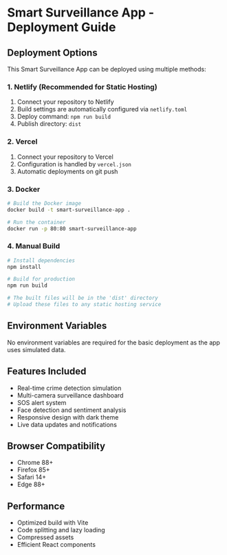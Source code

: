 # Smart Surveillance App - Deployment Guide

## Deployment Options

This Smart Surveillance App can be deployed using multiple methods:

### 1. Netlify (Recommended for Static Hosting)

1. Connect your repository to Netlify
2. Build settings are automatically configured via `netlify.toml`
3. Deploy command: `npm run build`
4. Publish directory: `dist`

### 2. Vercel

1. Connect your repository to Vercel
2. Configuration is handled by `vercel.json`
3. Automatic deployments on git push

### 3. Docker

```bash
# Build the Docker image
docker build -t smart-surveillance-app .

# Run the container
docker run -p 80:80 smart-surveillance-app
```

### 4. Manual Build

```bash
# Install dependencies
npm install

# Build for production
npm run build

# The built files will be in the 'dist' directory
# Upload these files to any static hosting service
```

## Environment Variables

No environment variables are required for the basic deployment as the app uses simulated data.

## Features Included

- Real-time crime detection simulation
- Multi-camera surveillance dashboard
- SOS alert system
- Face detection and sentiment analysis
- Responsive design with dark theme
- Live data updates and notifications

## Browser Compatibility

- Chrome 88+
- Firefox 85+
- Safari 14+
- Edge 88+

## Performance

- Optimized build with Vite
- Code splitting and lazy loading
- Compressed assets
- Efficient React components